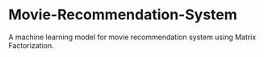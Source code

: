 # Movie-Recommendation-System
A machine learning model for movie recommendation system using Matrix Factorization.
